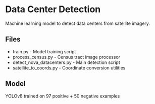# Data Center Detection

Machine learning model to detect data centers from satellite imagery.

## Files
- train.py - Model training script
- process_census.py - Census tract image processor
- detect_nova_datacenters.py - Main detection script
- satellite_to_coords.py - Coordinate conversion utilities

## Model
YOLOv8 trained on 97 positive + 50 negative examples